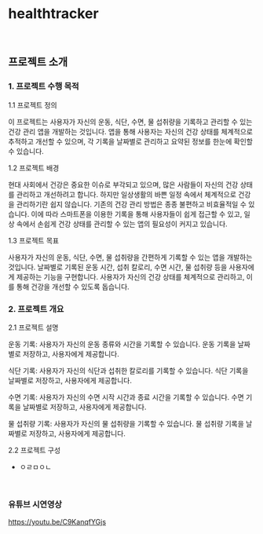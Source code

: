 # healthtracker

<br>

## 프로젝트 소개

### 1. 프로젝트 수행 목적

1.1 프로젝트 정의

이 프로젝트는 사용자가 자신의 운동, 식단, 수면, 물 섭취량을 기록하고 관리할 수 있는 건강 관리 앱을 개발하는 것입니다. 앱을 통해 사용자는 자신의 건강 상태를 체계적으로 추적하고 개선할 수 있으며, 각 기록을 날짜별로 관리하고 요약된 정보를 한눈에 확인할 수 있습니다.

1.2 프로젝트 배경

현대 사회에서 건강은 중요한 이슈로 부각되고 있으며, 많은 사람들이 자신의 건강 상태를 관리하고 개선하려고 합니다. 하지만 일상생활의 바쁜 일정 속에서 체계적으로 건강을 관리하기란 쉽지 않습니다.
기존의 건강 관리 방법은 종종 불편하고 비효율적일 수 있습니다. 이에 따라 스마트폰을 이용한 기록을 통해 사용자들이 쉽게 접근할 수 있고, 일상 속에서 손쉽게 건강 상태를 관리할 수 있는 앱의 필요성이 커지고 있습니다.

1.3 프로젝트 목표

사용자가 자신의 운동, 식단, 수면, 물 섭취량을 간편하게 기록할 수 있는 앱을 개발하는 것입니다.
날짜별로 기록된 운동 시간, 섭취 칼로리, 수면 시간, 물 섭취량 등을 사용자에게 제공하는 기능을 구현합니다.
사용자가 자신의 건강 상태를 체계적으로 관리하고, 이를 통해 건강을 개선할 수 있도록 돕습니다.

### 2. 프로젝트 개요
   
2.1 프로젝트 설명

운동 기록: 사용자가 자신의 운동 종류와 시간을 기록할 수 있습니다. 운동 기록을 날짜별로 저장하고, 사용자에게 제공합니다.

식단 기록: 사용자가 자신의 식단과 섭취한 칼로리를 기록할 수 있습니다. 식단 기록을 날짜별로 저장하고, 사용자에게 제공합니다.

수면 기록: 사용자가 자신의 수면 시작 시간과 종료 시간을 기록할 수 있습니다. 수면 기록을 날짜별로 저장하고, 사용자에게 제공합니다.

물 섭취량 기록: 사용자가 자신의 물 섭취량을 기록할 수 있습니다. 물 섭취량 기록을 날짜별로 저장하고, 사용자에게 제공합니다.

2.2 프로젝트 구성

- ㅇㄹㅁㅇㄴ

<br>

### 유튜브 시연영상
https://youtu.be/C9KanqfYGjs
